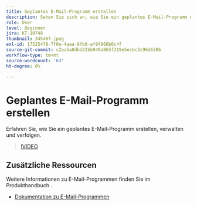 ```yaml
---
title: Geplantes E-Mail-Programm erstellen
description: Sehen Sie sich an, wie Sie ein geplantes E-Mail-Programm erstellen, verwalten und verfolgen.
role: User
level: Beginner
jira: KT-10748
thumbnail: 345467.jpeg
exl-id: 17525478-7f0e-4aaa-8fb8-af9f966b0c4f
source-git-commit: c2aa5a0dbd22bb949a865f219e5ecbc2c96d6286
workflow-type: tm+mt
source-wordcount: '63'
ht-degree: 0%

---
```


# Geplantes E-Mail-Programm erstellen

Erfahren Sie, wie Sie ein geplantes E-Mail-Programm erstellen, verwalten und verfolgen.

>[!VIDEO](https://video.tv.adobe.com/v/345467/?quality=12&learn=on)

## Zusätzliche Ressourcen

Weitere Informationen zu E-Mail-Programmen finden Sie im Produkthandbuch .

* [Dokumentation zu E-Mail-Programmen](https://experienceleague.adobe.com/docs/marketo/using/product-docs/email-marketing/email-programs/creating-an-email-program/understanding-email-programs.html?lang=en)
